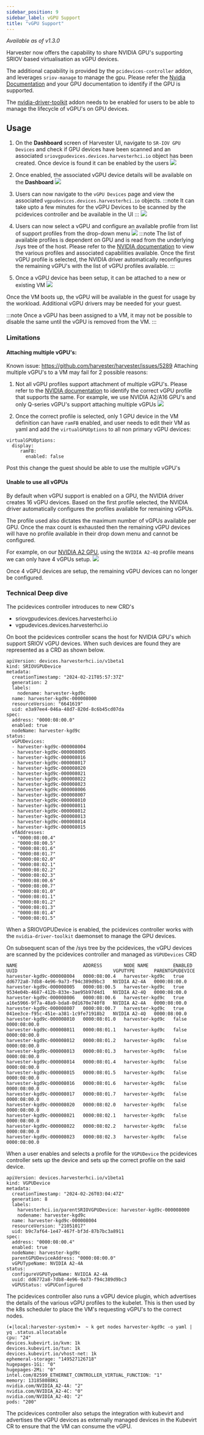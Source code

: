 ```yaml
---
sidebar_position: 9
sidebar_label: vGPU Support
title: "vGPU Support"
---
```


<head>
  <link rel="canonical" href="https://docs.harvesterhci.io/v1.1/advanced/vgpusupport"/>
</head>

_Available as of v1.3.0_

Harvester now offers the capability to share NVIDIA GPU's supporting SRIOV based virtualisation as vGPU devices.

The additional capability is provided by the `pcidevices-controller` addon, and leverages `sriov-manage` to manage the gpu. Please refer the [Nvidia Documentation](https://docs.nvidia.com/grid/15.0/grid-vgpu-user-guide/index.html#creating-sriov-vgpu-device-red-hat-el-kvm) and your GPU documentation to identify if the GPU is supported.


The [nvidia-driver-toolkit](./addons/nvidiadrivertoolkit.md) addon needs to be enabled for users to be able to manage the lifecycle of vGPU's on GPU devices.

## Usage

1. On the **Dashboard** screen of Harvester UI, navigate to `SR-IOV GPU Devices` and check if GPU devices have been scanned and an associated `sriovgpudevices.devices.harvesterhci.io` object has been created. Once device is found it can be enabled by the users
![](/img/v1.3/advanced/sriovgpudevices-disabled.png)

2. Once enabled, the associated vGPU device details will be available on the **Dashboard**
![](/img/v1.3/advanced/sriovgpudevices-enabled.png)

3. Users can now navigate to the `vGPU Devices` page and view the associated `vgpudevices.devices.harvesterhci.io` objects.
:::note
It can take upto a few minutes for the vGPU Devices to be scanned by the pcidevices controller and be available in the UI
:::
![](/img/v1.3/advanced/vgpudevicelist.png)

4. Users can now select a vGPU and configure an available profile from list of support profiles from the drop-down menu
![](/img/v1.3/advanced/vgpuprofiles.png)
:::note
The list of available profiles is dependent on GPU and is read from the underlying /sys tree of the host. Please refer to the [NVIDIA documentation](https://docs.nvidia.com/grid/15.0/grid-vgpu-user-guide/index.html#supported-gpus-grid-vgpu) to view the various profiles and associated capabilities available.
Once the first vGPU profile is selected, the NVIDIA driver automatically reconfigures the remaining vGPU's with the list of vGPU profiles available.
:::

5. Once a vGPU device has been setup, it can be attached to a new or existing VM
![](/img/v1.3/advanced/vgpuattachment.png)

Once the VM boots up, the vGPU will be available in the guest for usage by the workload. Additional vGPU drivers may be needed for your guest.

:::note
Once a vGPU has been assigned to a VM, it may not be possible to disable the same until the vGPU is removed from the VM.
:::


### Limitations

#### Attaching multiple vGPU's:

Known issue: https://github.com/harvester/harvester/issues/5289
Attaching multiple vGPU's to a VM may fail for 2 possible reasons:

1. Not all vGPU profiles support attachment of multiple vGPU's. Please refer to the [NVIDIA documentation](https://docs.nvidia.com/grid/16.0/grid-vgpu-release-notes-generic-linux-kvm/index.html#multiple-vgpu-support)  to identify the correct vGPU profile that supports the same. For example, we use NVIDIA A2/A16 GPU's and only Q-series vGPU's support attaching multiple vGPUs
![](/img/v1.3/advanced/multiplevgpu.png)

2. Once the correct profile is selected, only 1 GPU device in the VM definition can have `ramFB` enabled, and user needs to edit their VM as yaml and add the `virtualGPUOptions` to all non primary vGPU devices:
```
virtualGPUOptions:
  display:
     ramFB:
       enabled: false 
```
Post this change the guest should be able to use the multiple vGPU's 


#### Unable to use all vGPUs
By default when vGPU support is enabled on a GPU, the NVIDIA driver creates 16 vGPU devices. Based on the first profile selected, the NVIDIA driver automatically configures the profiles available for remaining vGPUs.

The profile used also dictates the maximum number of vGPUs available per GPU. Once the max count is exhausted then the remaining vGPU devices will have no profile available in their drop down menu and cannot be configured.

For example, on our [NVIDIA A2 GPU](https://docs.nvidia.com/grid/15.0/grid-vgpu-user-guide/index.html#vgpu-types-nvidia-a2), using the `NVIDIA A2-4Q` profile means we can only have 4 vGPUs setup.
![](/img/v1.3/advanced/nvidia-a2-example.png)

Once 4 vGPU devices are setup, the remaining vGPU devices can no longer be configured.


### Technical Deep dive

The pcidevices controller introduces to new CRD's
* sriovgpudevices.devices.harvesterhci.io
* vgpudevices.devices.harvesterhci.io

On boot the pcidevices controller scans the host for NVIDIA GPU's which support SRIOV vGPU devices. When such devices are found they are represented as a CRD as shown below.

```
apiVersion: devices.harvesterhci.io/v1beta1
kind: SRIOVGPUDevice
metadata:
  creationTimestamp: "2024-02-21T05:57:37Z"
  generation: 2
  labels:
    nodename: harvester-kgd9c
  name: harvester-kgd9c-000008000
  resourceVersion: "6641619"
  uid: e3a97ee4-046a-48d7-820d-8c6b45cd07da
spec:
  address: "0000:08:00.0"
  enabled: true
  nodeName: harvester-kgd9c
status:
  vGPUDevices:
  - harvester-kgd9c-000008004
  - harvester-kgd9c-000008005
  - harvester-kgd9c-000008016
  - harvester-kgd9c-000008017
  - harvester-kgd9c-000008020
  - harvester-kgd9c-000008021
  - harvester-kgd9c-000008022
  - harvester-kgd9c-000008023
  - harvester-kgd9c-000008006
  - harvester-kgd9c-000008007
  - harvester-kgd9c-000008010
  - harvester-kgd9c-000008011
  - harvester-kgd9c-000008012
  - harvester-kgd9c-000008013
  - harvester-kgd9c-000008014
  - harvester-kgd9c-000008015
  vfAddresses:
  - "0000:08:00.4"
  - "0000:08:00.5"
  - "0000:08:01.6"
  - "0000:08:01.7"
  - "0000:08:02.0"
  - "0000:08:02.1"
  - "0000:08:02.2"
  - "0000:08:02.3"
  - "0000:08:00.6"
  - "0000:08:00.7"
  - "0000:08:01.0"
  - "0000:08:01.1"
  - "0000:08:01.2"
  - "0000:08:01.3"
  - "0000:08:01.4"
  - "0000:08:01.5"
```

When a SRIOVGPUDevice is enabled, the pcidevices controller works with the `nvidia-driver-toolkit` daemonset to manage the GPU devices.

On subsequent scan of the /sys tree by the pcidevices, the vGPU devices are scanned by the pcidevices controller and managed as `VGPUDevices` CRD

```
NAME                        ADDRESS        NODE NAME         ENABLED   UUID                                   VGPUTYPE       PARENTGPUDEVICE
harvester-kgd9c-000008004   0000:08:00.4   harvester-kgd9c   true      dd6772a8-7db8-4e96-9a73-f94c389d9bc3   NVIDIA A2-4A   0000:08:00.0
harvester-kgd9c-000008005   0000:08:00.5   harvester-kgd9c   true      9534e04b-4687-412b-833e-3ae95b97d4d1   NVIDIA A2-4Q   0000:08:00.0
harvester-kgd9c-000008006   0000:08:00.6   harvester-kgd9c   true      a16e5966-9f7a-48a9-bda8-0d1670e740f8   NVIDIA A2-4A   0000:08:00.0
harvester-kgd9c-000008007   0000:08:00.7   harvester-kgd9c   true      041ee3ce-f95c-451e-a381-1c9fe71918b2   NVIDIA A2-4Q   0000:08:00.0
harvester-kgd9c-000008010   0000:08:01.0   harvester-kgd9c   false                                                           0000:08:00.0
harvester-kgd9c-000008011   0000:08:01.1   harvester-kgd9c   false                                                           0000:08:00.0
harvester-kgd9c-000008012   0000:08:01.2   harvester-kgd9c   false                                                           0000:08:00.0
harvester-kgd9c-000008013   0000:08:01.3   harvester-kgd9c   false                                                           0000:08:00.0
harvester-kgd9c-000008014   0000:08:01.4   harvester-kgd9c   false                                                           0000:08:00.0
harvester-kgd9c-000008015   0000:08:01.5   harvester-kgd9c   false                                                           0000:08:00.0
harvester-kgd9c-000008016   0000:08:01.6   harvester-kgd9c   false                                                           0000:08:00.0
harvester-kgd9c-000008017   0000:08:01.7   harvester-kgd9c   false                                                           0000:08:00.0
harvester-kgd9c-000008020   0000:08:02.0   harvester-kgd9c   false                                                           0000:08:00.0
harvester-kgd9c-000008021   0000:08:02.1   harvester-kgd9c   false                                                           0000:08:00.0
harvester-kgd9c-000008022   0000:08:02.2   harvester-kgd9c   false                                                           0000:08:00.0
harvester-kgd9c-000008023   0000:08:02.3   harvester-kgd9c   false                                                           0000:08:00.0
```

When a user enables and selects a profile for the `VGPUDevice` the pcidevices controller sets up the device and sets up the correct profile on the said device.

```
apiVersion: devices.harvesterhci.io/v1beta1
kind: VGPUDevice
metadata:
  creationTimestamp: "2024-02-26T03:04:47Z"
  generation: 8
  labels:
    harvesterhci.io/parentSRIOVGPUDevice: harvester-kgd9c-000008000
    nodename: harvester-kgd9c
  name: harvester-kgd9c-000008004
  resourceVersion: "21051017"
  uid: b9c7af64-1e47-467f-bf3d-87b7bc3a8911
spec:
  address: "0000:08:00.4"
  enabled: true
  nodeName: harvester-kgd9c
  parentGPUDeviceAddress: "0000:08:00.0"
  vGPUTypeName: NVIDIA A2-4A
status:
  configureVGPUTypeName: NVIDIA A2-4A
  uuid: dd6772a8-7db8-4e96-9a73-f94c389d9bc3
  vGPUStatus: vGPUConfigured
```

The pcidevices controller also runs a vGPU device plugin, which advertises the details of the various vGPU profiles to the kubelet. This is then used by the k8s scheduler to place the VM's requesting vGPU's to the correct nodes.

```
(⎈|local:harvester-system)➜  ~ k get nodes harvester-kgd9c -o yaml | yq .status.allocatable
cpu: "24"
devices.kubevirt.io/kvm: 1k
devices.kubevirt.io/tun: 1k
devices.kubevirt.io/vhost-net: 1k
ephemeral-storage: "149527126718"
hugepages-1Gi: "0"
hugepages-2Mi: "0"
intel.com/82599_ETHERNET_CONTROLLER_VIRTUAL_FUNCTION: "1"
memory: 131858088Ki
nvidia.com/NVIDIA_A2-4A: "2"
nvidia.com/NVIDIA_A2-4C: "0"
nvidia.com/NVIDIA_A2-4Q: "2"
pods: "200"
```

The pcidevices controller also setups the integration with kubevirt and advertises the vGPU devices as externally managed devices in the Kubevirt CR to ensure that the VM can consume the vGPU.